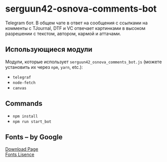 # serguun42-osnova-comments-bot
Telegram бот. В общем чате в ответ на сообщения с ссылками на комменты с TJournal, DTF и VC отвечает картинками в высоком разрешении с текстом, автором, кармой и аттачами.


## Использующиеся модули


Модули, которые использует `serguun42_osnova_comments_bot.js` (можете установить их через `npm`, `yarn`, etc.):
* `telegraf`
* `node-fetch`
* `canvas`


## Commands

* `npm install`
* `npm run start_bot`


## Fonts – by Google
[Download Page](https://fonts.google.com/specimen/Roboto)<br>
[Fonts Lisence](http://www.apache.org/licenses/LICENSE-2.0)
